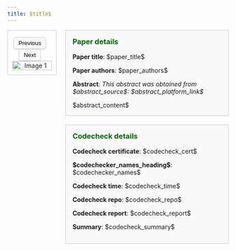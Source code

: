 ```yaml
---
title: $title$
---
```


<style>
  h1 {
    margin-bottom: 10px; 
  }

  .content-wrapper {
    display: flex;
    gap: 20px; /* Space between the image slider and the right content */
    align-items: flex-start; /* Make both sides (left and right) stretch to the same height */
  }

  /* Left side (Image slider) */
  .image-slider {
    border: 1px solid #ccc;
    padding: 5px;
    text-align: center;
    display: flex;
    flex-direction: column;
    justify-content: space-between;
    background-color: #fff;
  }

  /* Ensure the image in the slider scales while maintaining aspect ratio */
  .image-slider img {
      max-width: 100%;
      height: auto;
      object-fit: contain;
  }

  /* Buttons for image slider */
  .slider-buttons button {
    padding: 5px 10px;
    border-radius: 5px;
    border: 1px solid #ccc;
    background-color: #f9f9f9;
    box-shadow: 0 2px 2px rgba(0, 0, 0, 0.1);
    margin-right: 10px;
    transition: background-color 0.3s ease, box-shadow 0.3s ease;
  }

  /* Effects when hovering over slider buttons */
  .slider-buttons button:hover {
    background-color: #e0e0e0;
    box-shadow: 0 4px 4px rgba(0, 0, 0, 0.2);
  }

  /* Right content container */
  .right-content {
    display: flex;
    flex-direction: column; /* Stack paper details and codecheck details vertically */
    gap: 20px; /* Space between paper details and codecheck details */
    flex-grow: 1; /* Take all available space */
  }

  /* Paper details and Codecheck details */
  .paper-details, .codecheck-details {
    max-width: 550px;
    border: 1px solid #ccc;
    background-color: #f9f9f9;
    padding: 15px;
    flex-grow: 1; /* Allow both sections to grow equally */
  }

  /* Style to handle long abstracts and summaries */
  .scrollable-text-box {
    max-height: 100px;
    overflow-y: auto;
    border: 1px solid #ddd;
    padding: 10px;
    background-color: #fff;
  }

</style>

<div class="content-wrapper">

  <div class="image-slider">
  <!-- Image Slider Section -->
  <div style="max-width: 450px; padding: 5px; text-align: center;">
  
  <!-- Buttons for changing the image -->
  <div class="slider-buttons" style="margin-top: 5px;">
  <button onclick="changeImage(-1)">Previous</button>
  <button onclick="changeImage(1)">Next</button>
  </div>

  <!-- Slider Image -->
  <img id="slider-image" src="cert_1.png" alt="Image 1" style="width: 100%; height: auto;">
  </div>
  </div>

  <!-- Right Side Content (Paper Details + Codecheck details) -->
  <div class="right-content">
    
  <!-- Paper Details Section -->
  <div class="paper-details">
  <h3 style="color: darkgreen; margin-top: 0;">Paper details</h3>
  <p><strong>Paper title</strong>: $paper_title$</p>  
  <p><strong>Paper authors</strong>: $paper_authors$</p>  
  
  <!-- Abstract section -->
  <div id="abstract-section">
  <p><strong>Abstract</strong>: 
  <i>This abstract was obtained from $abstract_source$: $abstract_platform_link$</i>
  </p>
  <span id="abstract-content">$abstract_content$</span>
  <div class="scrollable-text-box" id="scrollable-text-box-abstract" style="display: none;">
  <p>$abstract_content$</p>
  </div>
  </div>
  </div>

  <!-- Codecheck Details Section -->
  <div class="codecheck-details">
  <h3 style="color: darkgreen; margin-top: 0;">Codecheck details</h3>
  <p><strong>Codecheck certificate</strong>: $codecheck_cert$</p>
  <p><strong>$codechecker_names_heading$</strong>: $codechecker_names$</p>
  <p><strong>Codecheck time</strong>: $codecheck_time$</p>  
  <p><strong>Codecheck repo</strong>: $codecheck_repo$</p>
  <p><strong>Codecheck report</strong>: $codecheck_report$</p>
  
  <!-- Summary -->
  <div id="summary-section">
  <p><strong>Summary</strong>: <span id="summary-content">$codecheck_summary$</span></p>
  <div class="scrollable-text-box" id="scrollable-text-box-summary" style="display: none;">
  <p>$codecheck_summary$</p>
  </div>
  </div>

  </div>

  </div>

</div>

<script>
// Dynamically insert the images array
$var_images$
var currentIndex = 0;

function changeImage(direction) {
  currentIndex += direction;
  if (currentIndex < 0) {
    currentIndex = images.length - 1;
  } else if (currentIndex >= images.length) {
    currentIndex = 0;
  }
  document.getElementById('slider-image').src = images[currentIndex];
}

// Function to adjust the div element height and width
function adjustDivHeightWidth(divElement){
  var newHeight = divElement.scrollHeight + 'px';
  var newWidth = divElement.scrollWidth + 'px';

  divElement.style.height = newHeight;
  divElement.style.width = newWidth;
}

function adjustContentDisplay(contentElement, boxElement, minHeight, sectionElement) {

  console.log("Checking content:", contentElement.textContent.trim());
  // Check if the content is empty, in which case we hide the section
  if (!contentElement.textContent.trim()) {
    sectionElement.style.display = 'none';  
    return; 
  }

  // Temporarily set content to block to measure height accurately
  contentElement.style.display = 'block';
  
  // Check the height of the content
  var contentHeight = contentElement.offsetHeight;
  
  // If the content exceeds minHeight, show the box element
  if (contentHeight > minHeight) {
    contentElement.style.display = 'none';  // Hide inline content
    boxElement.style.display = 'block';     // Show box content
  } else {
    contentElement.style.display = 'inline'; // Keep inline content visible
    boxElement.style.display = 'none';       // Hide box
  }
}

document.addEventListener("DOMContentLoaded", function() {
  // Adjust for the summary section
  var summarySection = document.getElementById("summary-section"); // The entire summary section container
  var summaryContent = document.getElementById("summary-content");
  var summaryBox = document.getElementById("scrollable-text-box-summary");
  var minHeightSummary = 100; // Minimum height for summary

  adjustContentDisplay(summaryContent, summaryBox, minHeightSummary, summarySection);

  // Adjust for the abstract section
  var abstractSection = document.getElementById("abstract-section"); // The entire abstract section container
  var abstractContent = document.getElementById("abstract-content");
  var abstractBox = document.getElementById("scrollable-text-box-abstract");
  var minHeightAbstract = 100; // Minimum height for abstract

  adjustContentDisplay(abstractContent, abstractBox, minHeightAbstract, abstractSection);
});


// Function to adjust heights of imageslider to match the right content 
document.addEventListener("DOMContentLoaded", function() {
    // Get the right content and image slider elements
    var rightContent = document.querySelector('.right-content');
    var imageSlider = document.querySelector('.image-slider');
    
    // Set the image slider height to match the right content
    function adjustSliderHeight() {
        imageSlider.style.height = rightContent.offsetHeight + 'px';
    }

    // Call the function to adjust the height initially
    adjustSliderHeight();

    // Optionally, adjust the height when the window is resized
    window.addEventListener('resize', function() {
        adjustSliderHeight();
    });
});


</script>